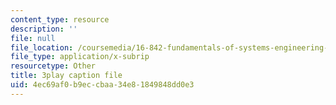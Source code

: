 ```yaml
---
content_type: resource
description: ''
file: null
file_location: /coursemedia/16-842-fundamentals-of-systems-engineering-fall-2015/4ec69af0b9eccbaa34e81849848dd0e3_RsOCnszziDA.srt
file_type: application/x-subrip
resourcetype: Other
title: 3play caption file
uid: 4ec69af0-b9ec-cbaa-34e8-1849848dd0e3
---
```


